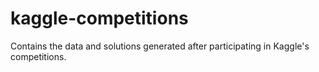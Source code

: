 # kaggle-competitions
Contains the data and solutions generated after participating in Kaggle's competitions.

